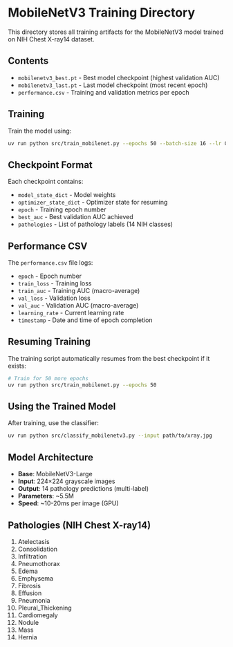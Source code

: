 # MobileNetV3 Training Directory

This directory stores all training artifacts for the MobileNetV3 model trained on NIH Chest X-ray14 dataset.

## Contents

- `mobilenetv3_best.pt` - Best model checkpoint (highest validation AUC)
- `mobilenetv3_last.pt` - Last model checkpoint (most recent epoch)
- `performance.csv` - Training and validation metrics per epoch

## Training

Train the model using:

```bash
uv run python src/train_mobilenet.py --epochs 50 --batch-size 16 --lr 0.001
```

## Checkpoint Format

Each checkpoint contains:
- `model_state_dict` - Model weights
- `optimizer_state_dict` - Optimizer state for resuming
- `epoch` - Training epoch number
- `best_auc` - Best validation AUC achieved
- `pathologies` - List of pathology labels (14 NIH classes)

## Performance CSV

The `performance.csv` file logs:
- `epoch` - Epoch number
- `train_loss` - Training loss
- `train_auc` - Training AUC (macro-average)
- `val_loss` - Validation loss
- `val_auc` - Validation AUC (macro-average)
- `learning_rate` - Current learning rate
- `timestamp` - Date and time of epoch completion

## Resuming Training

The training script automatically resumes from the best checkpoint if it exists:

```bash
# Train for 50 more epochs
uv run python src/train_mobilenet.py --epochs 50
```

## Using the Trained Model

After training, use the classifier:

```bash
uv run python src/classify_mobilenetv3.py --input path/to/xray.jpg
```

## Model Architecture

- **Base**: MobileNetV3-Large
- **Input**: 224×224 grayscale images
- **Output**: 14 pathology predictions (multi-label)
- **Parameters**: ~5.5M
- **Speed**: ~10-20ms per image (GPU)

## Pathologies (NIH Chest X-ray14)

1. Atelectasis
2. Consolidation
3. Infiltration
4. Pneumothorax
5. Edema
6. Emphysema
7. Fibrosis
8. Effusion
9. Pneumonia
10. Pleural_Thickening
11. Cardiomegaly
12. Nodule
13. Mass
14. Hernia

